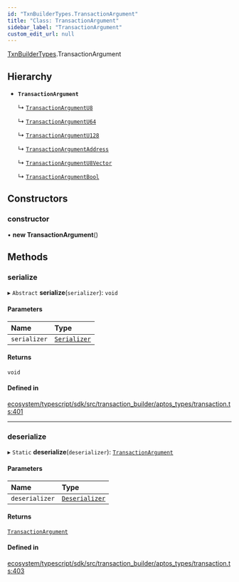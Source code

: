 ```yaml
---
id: "TxnBuilderTypes.TransactionArgument"
title: "Class: TransactionArgument"
sidebar_label: "TransactionArgument"
custom_edit_url: null
---
```


[TxnBuilderTypes](../namespaces/TxnBuilderTypes.md).TransactionArgument

## Hierarchy

- **`TransactionArgument`**

  ↳ [`TransactionArgumentU8`](TxnBuilderTypes.TransactionArgumentU8.md)

  ↳ [`TransactionArgumentU64`](TxnBuilderTypes.TransactionArgumentU64.md)

  ↳ [`TransactionArgumentU128`](TxnBuilderTypes.TransactionArgumentU128.md)

  ↳ [`TransactionArgumentAddress`](TxnBuilderTypes.TransactionArgumentAddress.md)

  ↳ [`TransactionArgumentU8Vector`](TxnBuilderTypes.TransactionArgumentU8Vector.md)

  ↳ [`TransactionArgumentBool`](TxnBuilderTypes.TransactionArgumentBool.md)

## Constructors

### constructor

• **new TransactionArgument**()

## Methods

### serialize

▸ `Abstract` **serialize**(`serializer`): `void`

#### Parameters

| Name | Type |
| :------ | :------ |
| `serializer` | [`Serializer`](BCS.Serializer.md) |

#### Returns

`void`

#### Defined in

[ecosystem/typescript/sdk/src/transaction_builder/aptos_types/transaction.ts:401](https://github.com/aptos-labs/aptos-core/blob/fb73eb358/ecosystem/typescript/sdk/src/transaction_builder/aptos_types/transaction.ts#L401)

___

### deserialize

▸ `Static` **deserialize**(`deserializer`): [`TransactionArgument`](TxnBuilderTypes.TransactionArgument.md)

#### Parameters

| Name | Type |
| :------ | :------ |
| `deserializer` | [`Deserializer`](BCS.Deserializer.md) |

#### Returns

[`TransactionArgument`](TxnBuilderTypes.TransactionArgument.md)

#### Defined in

[ecosystem/typescript/sdk/src/transaction_builder/aptos_types/transaction.ts:403](https://github.com/aptos-labs/aptos-core/blob/fb73eb358/ecosystem/typescript/sdk/src/transaction_builder/aptos_types/transaction.ts#L403)
